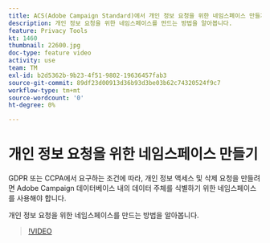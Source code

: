 ```yaml
---
title: ACS(Adobe Campaign Standard)에서 개인 정보 요청을 위한 네임스페이스 만들기
description: 개인 정보 요청을 위한 네임스페이스를 만드는 방법을 알아봅니다.
feature: Privacy Tools
kt: 1460
thumbnail: 22600.jpg
doc-type: feature video
activity: use
team: TM
exl-id: b2d5362b-9b23-4f51-9802-19636457fab3
source-git-commit: 89df23d00913d36b93d3be03b62c74320524f9c7
workflow-type: tm+mt
source-wordcount: '0'
ht-degree: 0%

---
```


# 개인 정보 요청을 위한 네임스페이스 만들기

GDPR 또는 CCPA에서 요구하는 조건에 따라, 개인 정보 액세스 및 삭제 요청을 만들려면 Adobe Campaign 데이터베이스 내의 데이터 주체를 식별하기 위한 네임스페이스를 사용해야 합니다.

개인 정보 요청을 위한 네임스페이스를 만드는 방법을 알아봅니다.

>[!VIDEO](https://video.tv.adobe.com/v/22600?quality=12&learn=on)
